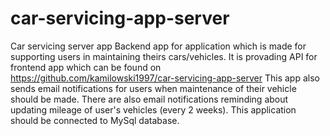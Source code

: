 # car-servicing-app-server
Car servicing server app
Backend app for application which is made for supporting users in maintaining theirs cars/vehicles. It is provading API for frontend app which can be found on https://github.com/kamilowski1997/car-servicing-app-server This app also sends email notifications for users when maintenance of their vehicle should be made. There are also email notifications reminding about updating mileage of user's vehicles (every 2 weeks). This application should be connected to MySql database.
